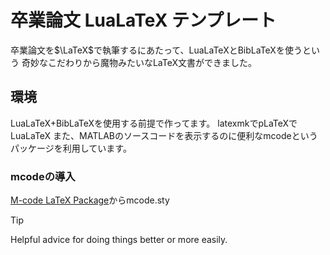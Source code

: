 # 卒業論文 LuaLaTeX テンプレート
卒業論文を$\LaTeX$で執筆するにあたって、LuaLaTeXとBibLaTeXを使うという
奇妙なこだわりから魔物みたいなLaTeX文書ができました。

## 環境
LuaLaTeX+BibLaTeXを使用する前提で作ってます。
latexmkでpLaTeXで
LuaLaTeX
また、MATLABのソースコードを表示するのに便利なmcodeというパッケージを利用しています。
### mcodeの導入
[M-code LaTeX Package](https://jp.mathworks.com/matlabcentral/fileexchange/8015-m-code-latex-package)からmcode.sty

> [!TIP]
> Helpful advice for doing things better or more easily.